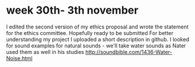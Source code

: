 # week 30th- 3th november
I edited the second version of my ethics proposal and wrote the statement for the ethics committee. Hopefully ready to be submitted
For better understanding my project I uploaded a short description in github.
I looked for sound examples for natural sounds - we'll take water sounds as Nater used them as well in his studies 
http://soundbible.com/1436-Water-Noise.html
